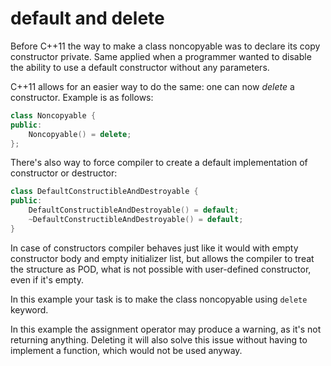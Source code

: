 default and delete
==================

Before C++11 the way to make a class noncopyable was to declare its copy constructor private. Same applied when a programmer wanted to disable the ability to use a default constructor without any parameters.

C++11 allows for an easier way to do the same: one can now *delete* a constructor. Example is as follows:

```cpp
class Noncopyable {
public:
    Noncopyable() = delete;
};
```

There's also way to force compiler to create a default implementation of constructor or destructor:

```cpp
class DefaultConstructibleAndDestroyable {
public:
    DefaultConstructibleAndDestroyable() = default;
    ~DefaultConstructibleAndDestroyable() = default;
}
```

In case of constructors compiler behaves just like it would with empty constructor body and empty initializer list, but allows the compiler to treat the structure as POD, what is not possible with user-defined constructor, even if it's empty.

In this example your task is to make the class noncopyable using `delete` keyword.

In this example the assignment operator may produce a warning, as it's not returning anything. Deleting it will also solve this issue without having to implement a function, which would not be used anyway.
